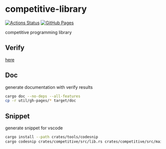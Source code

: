 # competitive-library

[![Actions Status](https://github.com/to-omer/competitive-library/workflows/verify/badge.svg)](https://github.com/to-omer/competitive-library/actions)
[![GitHub Pages](https://img.shields.io/static/v1?label=GitHub+Pages&message=+&color=brightgreen&logo=github)](https://to-omer.github.io/competitive-library/)

competitive programming library

## Verify
[here](crates/tools/verify/README.md)

## Doc
generate documentation with verify results
```sh
cargo doc --no-deps --all-features
cp -r util/gh-pages/* target/doc
```

## Snippet
generate snippet for vscode
```sh
cargo install --path crates/tools/codesnip
cargo codesnip crates/competitive/src/lib.rs crates/competitive/src/main.rs --filter-item=test --cfg=nightly --output=.vscode/rust.code-snippets
```
